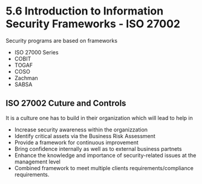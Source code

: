 # 5.6 Introduction to Information Security Frameworks - ISO 27002

Security programs are based on frameworks

- ISO 27000 Series
- COBIT
- TOGAF
- COSO
- Zachman
- SABSA

## ISO 27002 Cuture and Controls
It is a culture one has to build in their organization which will lead to help in

- Increase security awareness within the organizzation
- Identify critical assets via the Business Risk Assessment
- Provide a framework for continuous improvement
- Bring confidence internally as well as to external business partnets
- Enhance the knowledge and importance of security-related issues at the management level
- Combined framework to meet multiple clients requirements/compliance requirements.







